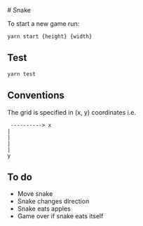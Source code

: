 # Snake

To start a new game run:

`yarn start {height} {width}` 

## Test

`yarn test`

## Conventions

The grid is specified in (x, y) coordinates i.e.

```
 ----------> x
|
|
|
|
y 
```

## To do

- Move snake
- Snake changes direction
- Snake eats apples
- Game over if snake eats itself
